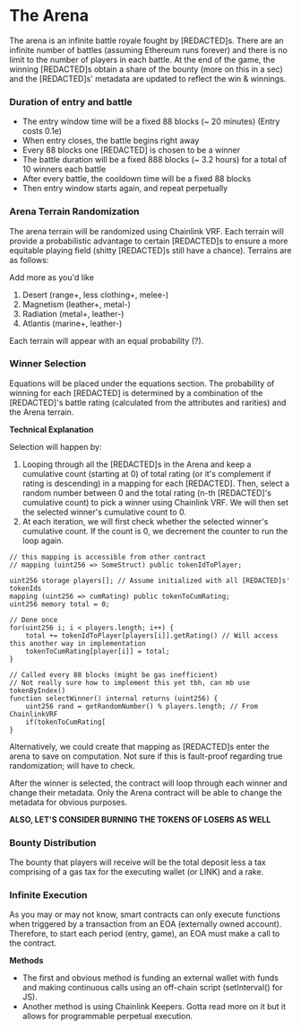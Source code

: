 # The Arena

The arena is an infinite battle royale fought by \[REDACTED]s. There are an infinite number of battles (assuming Ethereum runs forever) and there is no limit to the number of players in each battle. At the end of the game, the winning \[REDACTED]s obtain a share of the bounty (more on this in a sec) and the \[REDACTED]s' metadata are updated to reflect the win & winnings.

### Duration of entry and battle

* The entry window time will be a fixed 88 blocks (\~ 20 minutes) (Entry costs 0.1e)
* When entry closes, the battle begins right away&#x20;
* Every 88 blocks one \[REDACTED] is chosen to be a winner
* The battle duration will be a fixed 888 blocks (\~ 3.2 hours) for a total of 10 winners each battle
* After every battle, the cooldown time will be a fixed 88 blocks
* Then entry window starts again, and repeat perpetually

### Arena Terrain Randomization

The arena terrain will be randomized using Chainlink VRF. Each terrain will provide a probabilistic advantage to certain \[REDACTED]s to ensure a more equitable playing field (shitty \[REDACTED]s still have a chance). Terrains are as follows:

Add more as you'd like

1. Desert (range+, less clothing+, melee-)
2. Magnetism (leather+, metal-)
3. Radiation (metal+, leather-)
4. Atlantis (marine+, leather-)

Each terrain will appear with an equal probability (?).

### Winner Selection

Equations will be placed under the equations section. The probability of winning for each \[REDACTED] is determined by a combination of the \[REDACTED]'s battle rating (calculated from the attributes and rarities) and the Arena terrain.&#x20;

**Technical Explanation**

Selection will happen by:

1. Looping through all the \[REDACTED]s in the Arena and keep a cumulative count (starting at 0) of total rating (or it's complement if rating is descending) in a mapping for each \[REDACTED]. Then, select a random number between 0 and the total rating (n-th \[REDACTED]'s cumulative count) to pick a winner using Chainlink VRF. We will then set the selected winner's cumulative count to 0.&#x20;
2. At each iteration, we will first check whether the selected winner's cumulative count. If the count is 0, we decrement the counter to run the loop again.

```solidity
// this mapping is accessible from other contract
// mapping (uint256 => SomeStruct) public tokenIdToPlayer;

uint256 storage players[]; // Assume initialized with all [REDACTED]s' tokenIds
mapping (uint256 => cumRating) public tokenToCumRating;
uint256 memory total = 0;

// Done once
for(uint256 i; i < players.length; i++) {
    total += tokenIdToPlayer[players[i]].getRating() // Will access this another way in implementation
    tokenToCumRating[player[i]] = total;
}

// Called every 88 blocks (might be gas inefficient)
// Not really sure how to implement this yet tbh, can mb use tokenByIndex()
function selectWinner() internal returns (uint256) {
    uint256 rand = getRandomNumber() % players.length; // From ChainlinkVRF
    if(tokenToCumRating[
}

```

Alternatively, we could create that mapping as \[REDACTED]s enter the arena to save on computation. Not sure if this is fault-proof regarding true randomization; will have to check.

After the winner is selected, the contract will loop through each winner and change their metadata. Only the Arena contract will be able to change the metadata for obvious purposes.

**ALSO, LET'S CONSIDER BURNING THE TOKENS OF LOSERS AS WELL**

### Bounty Distribution

The bounty that players will receive will be the total deposit less a tax comprising of a gas tax for the executing wallet (or LINK) and a rake.&#x20;

### Infinite Execution

As you may or may not know, smart contracts can only execute functions when triggered by a transaction from an EOA (externally owned account). Therefore, to start each period (entry, game), an EOA must make a call to the contract.&#x20;

**Methods**

* The first and obvious method is funding an external wallet with funds and making continuous calls using an off-chain script (setInterval() for JS).&#x20;
* Another method is using Chainlink Keepers. Gotta read more on it but it allows for programmable perpetual execution.&#x20;
